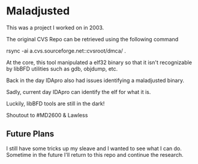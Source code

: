 # Maladjusted

This was a project I worked on in 2003.

The original CVS Repo can be retrieved using the following command

 rsync -ai a.cvs.sourceforge.net::cvsroot/dmca/ .

At the core, this tool manipulated a elf32 binary so that it isn't
recognizable by libBFD utilities such as gdb, objdump, etc.

Back in the day IDApro also had issues identifying a maladjusted binary.

Sadly, current day IDApro can identify the elf for what it is.

Luckily, libBFD tools are still in the dark!

Shoutout to #MD2600 & Lawless

## Future Plans

I still have some tricks up my sleave and I wanted to see what I can do.
Sometime in the future I'll return to this repo and continue the research.
